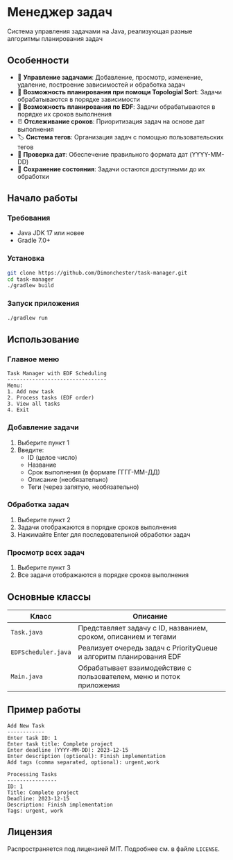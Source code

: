 # Менеджер задач



Система управления задачами на Java, реализующая разные алгоритмы планирования задач
## Особенности

- 📝 **Управление задачами**: Добавление, просмотр, изменение, удаление, построение зависимостей и обработка задач
- 🚀 **Возможность планирования при помощи Topologial Sort**: Задачи обрабатываются в порядке зависимости
- 🚀 **Возможность планирования по EDF**: Задачи обрабатываются в порядке их сроков выполнения
- ⏰ **Отслеживание сроков**: Приоритизация задач на основе дат выполнения
- 🏷️ **Система тегов**: Организация задач с помощью пользовательских тегов
- 📅 **Проверка дат**: Обеспечение правильного формата дат (YYYY-MM-DD)
- 🔄 **Сохранение состояния**: Задачи остаются доступными до их обработки

## Начало работы

### Требования

- Java JDK 17 или новее
- Gradle 7.0+

### Установка

```bash
git clone https://github.com/Dimonchester/task-manager.git
cd task-manager
./gradlew build
```

### Запуск приложения
```bash
./gradlew run
```

## Использование

### Главное меню
```
Task Manager with EDF Scheduling
--------------------------------
Menu:
1. Add new task
2. Process tasks (EDF order)
3. View all tasks
4. Exit
```

### Добавление задачи
1. Выберите пункт 1
2. Введите:
    - ID (целое число)
    - Название
    - Срок выполнения (в формате ГГГГ-ММ-ДД)
    - Описание (необязательно)
    - Теги (через запятую, необязательно)

### Обработка задач
1. Выберите пункт 2
2. Задачи отображаются в порядке сроков выполнения
3. Нажимайте Enter для последовательной обработки задач

### Просмотр всех задач
1. Выберите пункт 3
2. Все задачи отображаются в порядке сроков выполнения

## Основные классы

| Класс           | Описание                                                                 |
|-----------------|--------------------------------------------------------------------------|
| `Task.java`     | Представляет задачу с ID, названием, сроком, описанием и тегами         |
| `EDFScheduler.java` | Реализует очередь задач с PriorityQueue и алгоритм планирования EDF   |
| `Main.java`     | Обрабатывает взаимодействие с пользователем, меню и поток приложения    |

## Пример работы

```
Add New Task
------------
Enter task ID: 1
Enter task title: Complete project
Enter deadline (YYYY-MM-DD): 2023-12-15
Enter description (optional): Finish implementation
Add tags (comma separated, optional): urgent,work

Processing Tasks
----------------
ID: 1
Title: Complete project
Deadline: 2023-12-15
Description: Finish implementation
Tags: urgent, work
```

## Лицензия

Распространяется под лицензией MIT. Подробнее см. в файле `LICENSE`.